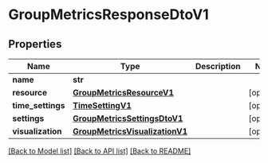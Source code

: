 # GroupMetricsResponseDtoV1

## Properties
Name | Type | Description | Notes
------------ | ------------- | ------------- | -------------
**name** | **str** |  | 
**resource** | [**GroupMetricsResourceV1**](GroupMetricsResourceV1.md) |  | [optional] 
**time_settings** | [**TimeSettingV1**](TimeSettingV1.md) |  | [optional] 
**settings** | [**GroupMetricsSettingsDtoV1**](GroupMetricsSettingsDtoV1.md) |  | [optional] 
**visualization** | [**GroupMetricsVisualizationV1**](GroupMetricsVisualizationV1.md) |  | [optional] 

[[Back to Model list]](../README.md#documentation-for-models) [[Back to API list]](../README.md#documentation-for-api-endpoints) [[Back to README]](../README.md)

